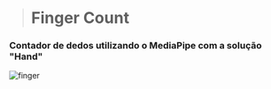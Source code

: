 > # Finger Count

 <h3>Contador de dedos utilizando o MediaPipe com a solução "Hand"</h3>
 
 ![finger](https://user-images.githubusercontent.com/60473748/193891515-41d7a46f-bf77-44f1-a6c8-dd1971848314.gif)
